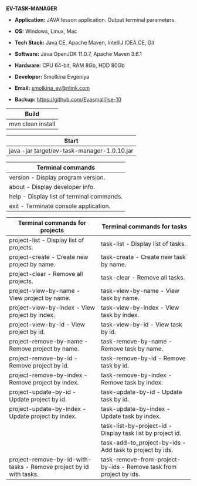 **EV-TASK-MANAGER**

- **Application:** JAVA lesson application. Output terminal parameters.

- **OS:** Windows, Linux, Mac 
- **Tech Stack:** Java CE, Apache Maven, IntelliJ IDEA CE, Git 
- **Software:** Java OpenJDK 11.0.7, Apache Maven 3.6.1
- **Hardware:** CPU 64-bit, RAM 8Gb, HDD 80Gb

- **Developer:** Smolkina Evgeniya
- **Email:** smolkina_ev@nlmk.com
- **Backup:** https://github.com/Evasmall/jse-10

| Build |
| ------ |
| mvn clean install |

| Start |
| ------ |
| java -jar target/ev-task-manager-1.0.10.jar |

| Terminal commands | 
| ------ | 
| version - Display program version. | 
| about - Display developer info. | 
| help - Display list of terminal commands. | 
| exit - Terminate console application. |

| Terminal commands for projects | Terminal commands for tasks | 
| ------ | ------ | 
| project-list - Display list of projects. | task-list - Display list of tasks. | 
| project-create - Create new project by name. | task-create - Create new task by name. | 
| project-clear - Remove all projects. | task-clear - Remove all tasks. |
| project-view-by-name - View project by name. | task-view-by-name - View task by name. |
| project-view-by-index - View project by index. | task-view-by-index - View task by index. |
| project-view-by-id - View project by id. | task-view-by-id - View task by id. |
| project-remove-by-name - Remove project by name. | task-remove-by-name - Remove task by name. |
| project-remove-by-id - Remove project by id. | task-remove-by-id - Remove task by id. |
| project-remove-by-index - Remove project by index. | task-remove-by-index - Remove task by index. |
| project-update-by-id - Update project by id. | task-update-by-id - Update task by id. |
| project-update-by-index - Update project by index. | task-update-by-index - Update task by index. | 
| | task-list-by-project-id - Display task list by project id. | 
| | task-add-to_project-by-ids - Add task to project by ids. | 
| project-remove-by-id-with-tasks - Remove project by id with tasks. | task-remove-from-project-by-ids - Remove task from project by ids. |